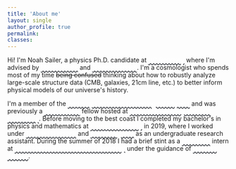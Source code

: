 ```yaml
---
title: 'About me'
layout: single
author_profile: true
permalink:
classes: 
---
```


Hi! I'm Noah Sailer, a physics Ph.D. candidate at <a href="https://www.berkeley.edu/" style="color: white; text-decoration: wavy underline #1A1D24">UC Berkeley</a> where I'm advised by <a href="https://w.astro.berkeley.edu/~mwhite/" style="color: white; text-decoration: wavy underline #1A1D24">Martin White</a> and <a href="https://sferraro.lbl.gov/" style="color: white; text-decoration: wavy underline #1A1D24">Simone Ferraro</a>. I'm a cosmologist who spends most of my time ~~being confused~~ thinking about how to robustly analyze large-scale structure data (CMB, galaxies, 21cm line, etc.) to better inform physical models of our universe's history. 

I'm a member of the <a href="https://bccp.berkeley.edu/people/" style="color: white; text-decoration: wavy underline #1A1D24">Berkeley Center for Cosmological Physics</a> and was previously a <a href="https://science.osti.gov/wdts/scgsr" style="color: white; text-decoration: wavy underline #1A1D24">DOE SCGSR</a> fellow hosted at <a href="https://www.lbl.gov/" style="color: white; text-decoration: wavy underline #1A1D24">Lawrence Berkeley National Laboratory</a>.
Before moving to the best coast I completed my bachelor's in physics and mathematics at <a href="https://www.cornell.edu/" style="color: white; text-decoration: wavy underline #1A1D24">Cornell University</a> in 2019, where I worked under <a href="https://www.classe.cornell.edu/~mdn49/" style="color: white; text-decoration: wavy underline #1A1D24">Michael Niemack</a> and <a href="https://evevavagiakis.com/" style="color: white; text-decoration: wavy underline #1A1D24">Eve Vavagiakis</a> as an undergraduate research assistant. 
During the summer of 2018 I had a brief stint as a <a href="https://science.osti.gov/wdts/suli" style="color: white; text-decoration: wavy underline #1A1D24">DOE SULI</a> intern at <a href="https://www6.slac.stanford.edu/" style="color: white; text-decoration: wavy underline #1A1D24">SLAC National Accelerator Laboratory</a> under the guidance of <a href="https://profiles.stanford.edu/hirohisa-tanaka" style="color: white; text-decoration: wavy underline #1A1D24">Hirohisa Tanaka</a>. 
